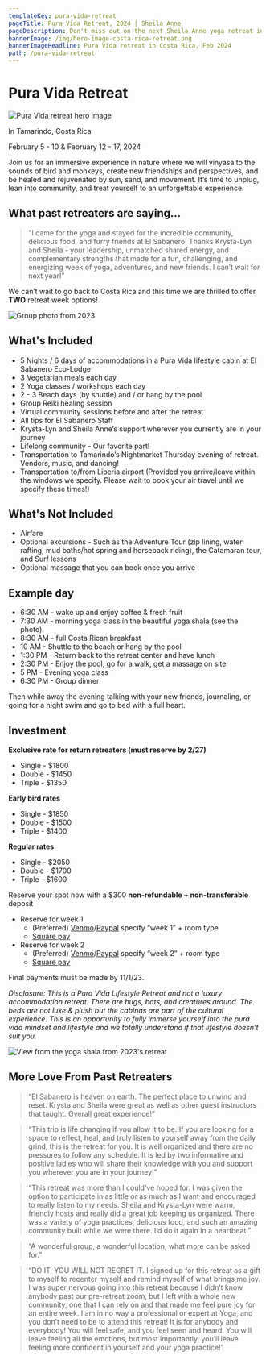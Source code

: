 ```yaml
---
templateKey: pura-vida-retreat
pageTitle: Pura Vida Retreat, 2024 | Sheila Anne
pageDescription: Don't miss out on the next Sheila Anne yoga retreat in February, 2024
bannerImage: /img/hero-image-costa-rica-retreat.png
bannerImageHeadline: Pura Vida retreat in Costa Rica, Feb 2024
path: /pura-vida-retreat
---
```


# Pura Vida Retreat

![Pura Vida retreat hero image](./img/hero-image-costa-rica-retreat.png)

In Tamarindo, Costa Rica

February 5 - 10 & February 12 - 17, 2024

Join us for an immersive experience in nature where we will vinyasa to the sounds of bird and monkeys, create new friendships and perspectives, and be healed and rejuvenated by sun, sand, and movement. It’s time to unplug, lean into community, and treat yourself to an unforgettable experience.

## What past retreaters are saying…

> "I came for the yoga and stayed for the incredible community, delicious food, and furry friends at El Sabanero! Thanks Krysta-Lyn and Sheila - your leadership, unmatched shared energy, and complementary strengths that made for a fun, challenging, and energizing week of yoga, adventures, and new friends. I can’t wait for next year!"

We can’t wait to go back to Costa Rica and this time we are thrilled to offer **TWO** retreat week options!

![Group photo from 2023](./img/group-photo-pura-vida-retreat.jpg)

## What's Included

- 5 Nights / 6 days of accommodations in a Pura Vida lifestyle cabin at El Sabanero Eco-Lodge
- 3 Vegetarian meals each day
- 2 Yoga classes / workshops each day
- 2 - 3 Beach days (by shuttle) and / or hang by the pool
- Group Reiki healing session
- Virtual community sessions before and after the retreat
- All tips for El Sabanero Staff
- Krysta-Lyn and Sheila Anne’s support wherever you currently are in your journey
- Lifelong community - Our favorite part!
- Transportation to Tamarindo’s Nightmarket Thursday evening of retreat. Vendors, music, and dancing!
- Transportation to/from Liberia airport (Provided you arrive/leave within the windows we specify. Please wait to book your air travel until we specify these times!)

## What's Not Included

- Airfare
- Optional excursions - Such as the Adventure Tour (zip lining, water rafting, mud baths/hot spring and horseback riding), the Catamaran tour, and Surf lessons
- Optional massage that you can book once you arrive

## Example day

- 6:30 AM - wake up and enjoy coffee & fresh fruit
- 7:30 AM - morning yoga class in the beautiful yoga shala (see the photo)
- 8:30 AM - full Costa Rican breakfast
- 10 AM - Shuttle to the beach or hang by the pool
- 1:30 PM - Return back to the retreat center and have lunch
- 2:30 PM - Enjoy the pool, go for a walk, get a massage on site
- 5 PM - Evening yoga class
- 6:30 PM - Group dinner

Then while away the evening talking with your new friends, journaling, or going for a night swim and go to bed with a full heart.

## Investment

**Exclusive rate for return retreaters (must reserve by 2/27)**

- Single - $1800
- Double - $1450
- Triple - $1350

**Early bird rates**

- Single - $1850
- Double - $1500
- Triple - $1400

**Regular rates**

- Single - $2050
- Double - $1700
- Triple - $1600

Reserve your spot now with a $300 **non-refundable + non-transferable** deposit

- Reserve for week 1
  - (Preferred) [Venmo](https://venmo.com/code?user_id=1589188717707264545&created=1676908773.516399&printed=1)/[Paypal](https://paypal.me/sheilaannemurray) specify “week 1” + room type
  - [Square pay](https://checkout.square.site/buy/XZKMQYEPI7VU53TUTDPPZPY7)
- Reserve for week 2
  - (Preferred) [Venmo](https://venmo.com/code?user_id=1589188717707264545&created=1676908773.516399&printed=1)/[Paypal](https://paypal.me/sheilaannemurray) specify “week 2” + room type
  - [Square pay](https://checkout.square.site/buy/33TKPSO4C6KFWIFWD3MVYNN4)

Final payments must be made by 11/1/23.

_Disclosure: This is a Pura Vida Lifestyle Retreat and not a luxury accommodation retreat. There are bugs, bats, and creatures around. The beds are not luxe & plush but the cabinas are part of the cultural experience. This is an opportunity to fully immerse yourself into the pura vida mindset and lifestyle and we totally understand if that lifestyle doesn’t suit you._

![View from the yoga shala from 2023's retreat](./img/yoga-shala-pura-vida-retreat.jpg)

## More Love From Past Retreaters

> “El Sabanero is heaven on earth. The perfect place to unwind and reset. Krysta and Sheila were great as well as other guest instructors that taught. Overall great experience!”

> “This trip is life changing if you allow it to be. If you are looking for a space to reflect, heal, and truly listen to yourself away from the daily grind, this is the retreat for you. It is well organized and there are no pressures to follow any schedule. It is led by two informative and positive ladies who will share their knowledge with you and support you wherever you are in your journey!”

> “This retreat was more than I could’ve hoped for. I was given the option to participate in as little or as much as I want and encouraged to really listen to my needs. Sheila and Krysta-Lyn were warm, friendly hosts and really did a great job keeping us organized. There was a variety of yoga practices, delicious food, and such an amazing community built while we were there. I’d do it again in a heartbeat.”

> “A wonderful group, a wonderful location, what more can be asked for.”

> “DO IT, YOU WILL NOT REGRET IT. I signed up for this retreat as a gift to myself to recenter myself and remind myself of what brings me joy. I was super nervous going into this retreat because I didn’t know anybody past our pre-retreat zoom, but I left with a whole new community, one that I can rely on and that made me feel pure joy for an entire week. I am in no way a professional or expert at Yoga, and you don’t need to be to attend this retreat! It is for anybody and everybody! You will feel safe, and you feel seen and heard. You will leave feeling all the emotions, but most importantly, you’ll leave feeling more confident in yourself and your yoga practice!”
